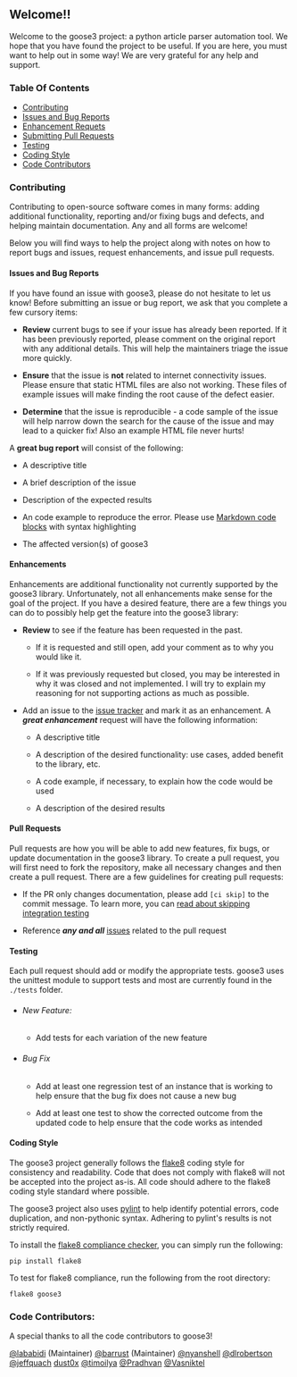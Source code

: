 
## Welcome!!

Welcome to the goose3 project: a python article parser automation tool. We hope
that you have found the project to be useful. If you are here, you must want to
help out in some way! We are very grateful for any help and support.

### Table Of Contents
* [Contributing](#contributing)
* [Issues and Bug Reports](#issues-and-bug-reports)
* [Enhancement Requets](#enhancements)
* [Submitting Pull Requests](#pull-requests)
* [Testing](#testing)
* [Coding Style](#coding-style)
* [Code Contributors](#code-contributors)

### Contributing

Contributing to open-source software comes in many forms: adding additional
functionality, reporting and/or fixing bugs and defects, and helping maintain
documentation. Any and all forms are welcome!

Below you will find ways to help the project along with notes on how to report
bugs and issues, request enhancements, and issue pull requests.

#### Issues and Bug Reports

If you have found an issue with goose3, please do not hesitate to let us
know! Before submitting an issue or bug report, we ask that you complete a few
cursory items:

* **Review** current bugs to see if your issue has already been reported. If it
has been previously reported, please comment on the original report with any
additional details. This will help the maintainers triage the issue more
quickly.

* **Ensure** that the issue is **not** related to internet connectivity issues.
Please ensure that static HTML files are also not working. These files of
example issues will make finding the root cause of the defect easier.

* **Determine** that the issue is reproducible - a code sample of the issue
will help narrow down the search for the cause of the issue and may lead to a
quicker fix! Also an example HTML file never hurts!

A **great bug report** will consist of the following:

* A descriptive title

* A brief description of the issue

* Description of the expected results

* An code example to reproduce the error. Please use
[Markdown code blocks](https://help.github.com/articles/creating-and-highlighting-code-blocks/)
with syntax highlighting

* The affected version(s) of goose3

#### Enhancements

Enhancements are additional functionality not currently supported by the
goose3 library. Unfortunately, not all enhancements make sense for the
goal of the project. If you have a desired feature, there are a few things you
can do to possibly help get the feature into the goose3 library:

* **Review** to see if the feature has been requested in the past.

    * If it is requested and still open, add your comment as to why you would
    like it.

    * If it was previously requested but closed, you may be interested in why
    it was closed and not implemented. I will try to explain my reasoning for
    not supporting actions as much as possible.

* Add an issue to the
[issue tracker](https://github.com/barrust/mediawiki/issues) and mark it as an
enhancement. A ***great enhancement*** request will have the following
information:

    * A descriptive title

    * A description of the desired functionality: use cases, added benefit to
    the library, etc.

    * A code example, if necessary, to explain how the code would be used

    * A description of the desired results

#### Pull Requests

Pull requests are how you will be able to add new features, fix bugs, or update
documentation in the goose3 library. To create a pull request, you will
first need to fork the repository, make all necessary changes and then create
a pull request. There are a few guidelines for creating pull requests:

* If the PR only changes documentation, please add `[ci skip]` to the commit
message. To learn more, you can [read about skipping integration testing](https://docs.travis-ci.com/user/customizing-the-build#Skipping-a-build)

* Reference ***any and all*** [issues](https://github.com/barrust/mediawiki/issues)
related to the pull request

#### Testing

Each pull request should add or modify the appropriate tests. goose3 uses
the unittest module to support tests and most are currently found in the
`./tests` folder.

* ###### New Feature:
    * Add tests for each variation of the new feature

* ###### Bug Fix
    * Add at least one regression test of an instance that is working to help
    ensure that the bug fix does not cause a new bug

    * Add at least one test to show the corrected outcome from the updated code
    to help ensure that the code works as intended

#### Coding Style

The goose3 project generally follows the
[flake8](https://github.com/PyCQA/flake8) coding style for consistency
and readability. Code that does not comply with flake8 will not be accepted into
the project as-is. All code should adhere to the flake8 coding style standard
where possible.

The goose3 project also uses [pylint](https://www.pylint.org/)
to help identify potential errors, code duplication, and non-pythonic syntax.
Adhering to pylint's results is not strictly required.

To install the [flake8 compliance checker](https://pypi.org/project/flake8/),
you can simply run the following:

```
pip install flake8
```

To test for flake8 compliance, run the following from the root directory:

```
flake8 goose3
```

### Code Contributors:

A special thanks to all the code contributors to goose3!

[@lababidi](https://github.com/lababidi) (Maintainer)
[@barrust](https://github.com/barrust) (Maintainer)
[@nyanshell](https://github.com/nyanshell)
[@dlrobertson](https://github.com/dlrobertson)
[@jeffquach](https://github.com/jeffquach)
[dust0x](https://github.com/dust0x)
[@timoilya](https://github.com/timoilya)
[@Pradhvan](https://github.com/Pradhvan)
[@Vasniktel](https://github.com/Vasniktel)
